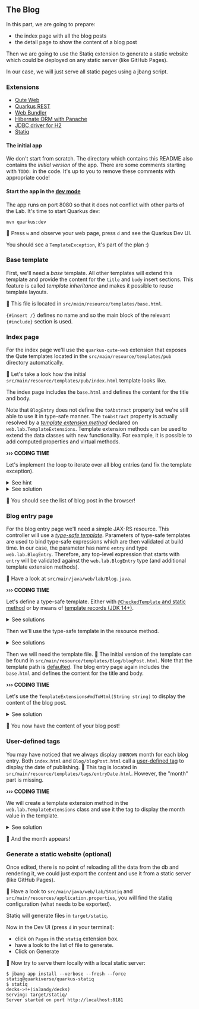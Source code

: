 ## The Blog

In this part, we are going to prepare:
- the index page with all the blog posts
- the detail page to show the content of a blog post

Then we are going to use the Statiq extension to generate a static website which could be deployed on any static server (like GitHub Pages). 

In our case, we will just serve all static pages using a jbang script. 

### Extensions

 - [Qute Web](https://docs.quarkiverse.io/quarkus-qute-web/dev/index.html)
 - [Quarkus REST](https://quarkus.io/guides/rest)
 - [Web Bundler](https://docs.quarkiverse.io/quarkus-web-bundler/dev/index.html)
 - [Hibernate ORM with Panache](https://quarkus.io/guides/hibernate-orm-panache)
 - [JDBC driver for H2](https://quarkus.io/guides/datasource)
  - [Statiq](https://github.com/quarkiverse/quarkus-statiq)

#### The initial app

We don't start from scratch.
The directory which contains this README also contains the _initial version_ of the app.
There are some comments starting with `TODO:` in the code.
It's up to you to remove these comments with appropriate code!

#### Start the app in the [dev mode](https://quarkus.io/guides/dev-mode-differences)

The app runs on port 8080 so that it does not conflict with other parts of the Lab.
It's time to start Quarkus dev:

```
mvn quarkus:dev
```

🚀 Press `w` and observe your web page, press `d` and see the Quarkus Dev UI.

You should see a `TemplateException`, it's part of the plan :)

### Base template

First, we'll need a _base_ template.
All other templates will extend this template and provide the content for the `title` and `body` insert sections.
This feature is called _template inheritance_ and makes it possible to reuse template layouts.

👀 This file is located in `src/main/resource/templates/base.html`.

`{#insert /}` defines no name and so the main block of the relevant `{#include}` section is used.

### Index page

For the index page we'll use the `quarkus-qute-web` extension that exposes the Qute templates located in the `src/main/resource/templates/pub` directory automatically.

👀 Let's take a look how the initial `src/main/resource/templates/pub/index.html` template looks like.

The index page includes the `base.html` and defines the content for the title and body.

Note that `BlogEntry` does not define the `toAbstract` property but we're still able to use it in type-safe manner.
The `toAbstract` property is actually resolved by a [_template extension method_](https://quarkus.io/guides/qute-reference#template_extension_methods) declared on `web.lab.TemplateExtensions`.
Template extension methods can be used to extend the data classes with new functionality.
For example, it is possible to add computed properties and virtual methods.

**››› CODING TIME**

Let's implement the loop to iterate over all blog entries (and fix the template exception).

<details>
<summary>See hint</summary>

We will use the `BlogEntry#listAllSortedByPublished()` method to obtain the blog entries in the template.

</details>

<details>
<summary>See solution</summary>

```html
  {#for entry in BlogEntry:listAllSortedByPublished}
    <article>
      ...
    </article>
  {/for}
  </div>
</main>
```

The `BlogEntry:listAllSortedByCreated` is an expression that calls the static method `web.lab.BlogEntry#listAllSortedByCreated()`.
That's why we need to annotate the `BlogEntry` with `@TemplateData(namespace = "BlogEntry")`.

</details>

🚀 You should see the list of blog post in the browser!

### Blog entry page

For the blog entry page we'll need a simple JAX-RS resource.
This controller will use a [_type-safe template_](https://quarkus.io/guides/qute-reference#typesafe_templates).
Parameters of type-safe templates are used to bind type-safe expressions which are then validated at build time.
In our case, the parameter has name `entry` and type `web.lab.BlogEntry`.
Therefore, any top-level expression that starts with `entry` will be validated against the `web.lab.BlogEntry` type (and additional template extension methods).

👀 Have a look at `src/main/java/web/lab/Blog.java`.

**››› CODING TIME**

Let's define a type-safe template.
Either with [`@CheckedTemplate` and static method](https://quarkus.io/guides/qute-reference#nested-type-safe-templates) or by means of [template records (JDK 14+)](https://quarkus.io/guides/qute-reference#template-records).

<details>
<summary>See solutions</summary>

#### Solution #1:

```java
public class Blog {

    @CheckedTemplate
    static class Templates {
        static native TemplateInstance blogPost(BlogEntry entry);
    }
}
```

#### Solution #2:

```java
public class Blog {

    record blogPost(BlogEntry entry) implements TemplateInstance {}
}
```
</details>

Then we'll use the type-safe template in the resource method.

<details>
<summary>See solutions</summary>

#### Solution #1:

```java
    @Path("/blog/{slug}")
    @GET
    public TemplateInstance blogPost(String slug) {
        final Optional<BlogEntry> blogEntry = BlogEntry.getBySlug(slug);
        if (blogEntry.isEmpty()) {
            throw new WebApplicationException(RestResponse.StatusCode.NOT_FOUND);
        }
        return Templates.blogPost(blogEntry.get());
    }
```

#### Solution #2:

```java
    @Path("/blog/{slug}")
    @GET
    public TemplateInstance blogPost(String slug) {
        final Optional<BlogEntry> blogEntry = BlogEntry.getBySlug(slug);
        if (blogEntry.isEmpty()) {
            throw new WebApplicationException(RestResponse.StatusCode.NOT_FOUND);
        }
        return new blogPost(blogEntry.get());
    }
```
</details>

Then we will need the template file.
👀 The initial version of the template can be found in `src/main/resource/templates/Blog/blogPost.html`.
Note that the template path is [defaulted](https://quarkus.io/guides/qute-reference#customized-template-path).
The blog entry page again includes the `base.html` and defines the content for the title and body.

**››› CODING TIME**

Let's use the `TemplateExtensions#mdToHtml(String string)` to display the content of the blog post.

<details>
<summary>See solution</summary>

```html
<article>
    <header>
      {#entryDate entry=entry/}
    </header>
    <img loading="lazy" src="{entry.title.randomImg}">
    <h1>{entry.title}</h1>
    {entry.content.mdToHtml.raw}
  </article>
```

The `{entry.content.mdToHtml.raw}` expression is quite interesting.
Let's take a look how it's resolved.
The `entry` maps to the `web.lab.BlogEntry` class so during the build Qute validates that a `content` property exist.
It does exist and its type is `java.lang.String`.
Next Qute attempts to validate `mdToHtml`.
There's no such property declared on `java.lang.String` but there is another [template extension method](https://quarkus.io/guides/qute-reference#template_extension_methods): `web.lab.TemplateExtensions#mdToHtml(String)`.
Therefore the validation was successful.
Finally, the `raw` property is used to render an [unescaped value:](https://quarkus.io/guides/qute-reference#character-escapes).
By default, for HTML and XML templates the `'`, `"`, `<`, `>`, `&` characters are escaped.

</details>

🚀 You now have the content of your blog post!

### User-defined tags

You may have noticed that we always display `UNKNOWN` month for each blog entry.
Both `index.html` and `Blog/blogPost.html` call a [user-defined tag](https://quarkus.io/guides/qute-reference#user_tags) to display the date of publishing.
👀 This tag is located in `src/main/resource/templates/tags/entryDate.html`.
However, the "month" part is missing.

**››› CODING TIME**

We will create a template extension method in the `web.lab.TemplateExtensions` class and use it the tag to display the month value in the template.

<details>
<summary>See solution</summary>

```java
public static String monthStr(LocalDate date) {
   return date.getMonth().getDisplayName(TextStyle.SHORT, Locale.getDefault());
}
```

```html
{@web.lab.BlogEntry entry}
<div class="date">
  <div class="number">{entry.published.getDayOfMonth}</div>
  <div>{entry.published.monthStr}</div>
</div>
```

</details>

🚀 And the month appears!

### Generate a static website (optional)

Once edited, there is no point of reloading all the data from the db and rendering it, we could just export the content and use it from a static server (like GitHub Pages).

👀 Have a look to `src/main/java/web/lab/Statiq` and `src/main/resources/application.properties`, you will find the statiq configuration (what needs to be exported).

Statiq will generate files in `target/statiq`.

Now in the Dev UI (press `d` in your terminal):
- click on `Pages` in the `statiq` extension box.
- have a look to the list of file to generate.
- Click on Generate

🚀 Now try to serve them locally with a local static server:
```shell
$ jbang app install --verbose --fresh --force statiq@quarkiverse/quarkus-statiq
$ statiq                                                                                                                         decks->!+(ia3andy/decks)
Serving: target/statiq/
Server started on port http://localhost:8181
```
